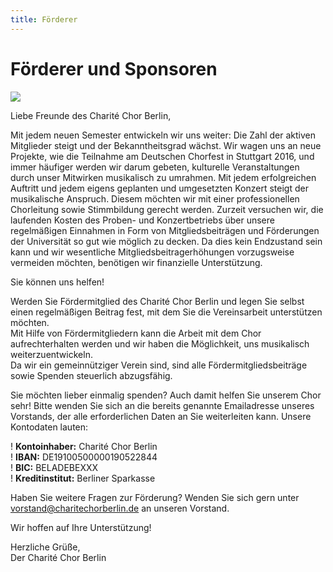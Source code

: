 ```yaml
---
title: Förderer
---
```


# Förderer und Sponsoren

![](../../images/galerie/verschiedenes/gruppenfoto-stuttgart.jpg?classes=img)
<!--![](/beta/images/foerderer.jpg?classes=img)-->

<!-- ![](../images/spasskasse.png?classes=sponsor)
![](../images/chalala.png?classes=sponsor)
![](../images/audio.png?classes=sponsor)
![](../images/fez.png?classes=sponsor)
![](../images/coda.png?classes=sponsor)

![](../images/doremi.png?classes=sponsor)
![](../images/buergersing.png?classes=sponsor)
![](../images/germansings.png?classes=sponsor)
![](../images/durglas.png?classes=sponsor)
![](../images/adac.png?classes=sponsor) -->

Liebe Freunde des Charité Chor Berlin,

Mit jedem neuen Semester entwickeln wir uns weiter: Die Zahl der aktiven Mitglieder steigt und der Bekanntheitsgrad wächst. Wir wagen uns an neue Projekte, wie die Teilnahme am Deutschen Chorfest in Stuttgart 2016, und immer häufiger werden wir darum gebeten, kulturelle Veranstaltungen durch unser Mitwirken musikalisch zu umrahmen. Mit jedem erfolgreichen Auftritt und jedem eigens geplanten und umgesetzten Konzert steigt der musikalische Anspruch. Diesem möchten wir mit einer professionellen Chorleitung sowie Stimmbildung gerecht werden. Zurzeit versuchen wir, die laufenden Kosten des Proben- und Konzertbetriebs über unsere regelmäßigen Einnahmen in Form von Mitgliedsbeiträgen und Förderungen der Universität so gut wie möglich zu decken. Da dies kein Endzustand sein kann und wir wesentliche Mitgliedsbeitragerhöhungen vorzugsweise vermeiden möchten, benötigen wir finanzielle Unterstützung.

Sie können uns helfen!

<!--Wir gründeten im vergangenen Jahr den Verein „Charité Chor Berlin“ und wurden im Oktober 2016 offiziell in das Vereinsregister eingetragen. -->
Werden Sie Fördermitglied des Charité Chor Berlin und legen Sie selbst einen regelmäßigen Beitrag fest, mit dem Sie die Vereinsarbeit unterstützen möchten.  
Mit Hilfe von Fördermitgliedern kann die Arbeit mit dem Chor aufrechterhalten werden und wir haben die Möglichkeit, uns musikalisch weiterzuentwickeln.  
Da wir ein gemeinnütziger Verein sind, sind alle Fördermitgliedsbeiträge sowie Spenden steuerlich abzugsfähig. <!--Haben Sie weitere Fragen zur Fördermitgliedschaft? Wenden Sie sich gern unter [ccb-vorstand@gmx.de](mailto:ccb-vorstand@gmx.de?subject=Fördermitgliedschaft) an unseren Vorstand.-->

Sie möchten lieber einmalig spenden? Auch damit helfen Sie unserem Chor sehr! Bitte wenden Sie sich an die bereits genannte Emailadresse unseres Vorstands, der alle erforderlichen Daten an Sie weiterleiten kann. Unsere Kontodaten lauten:

! **Kontoinhaber:** Charité Chor Berlin <br />
! **IBAN:** DE19100500000190522844 <br />
! **BIC:** BELADEBEXXX <br />
! **Kreditinstitut:** Berliner Sparkasse <br />

Haben Sie weitere Fragen zur Förderung? Wenden Sie sich gern unter [vorstand@charitechorberlin.de](mailto:vorstand@charitechorberlin.de?subject=Fördermitgliedschaft) an unseren Vorstand.

Wir hoffen auf Ihre Unterstützung!

Herzliche Grüße,  
Der Charité Chor Berlin

<!--An dieser Stelle danken wir unseren zahlreichen, namhaften Sponsoren für Ihre finanzkräftige Unterstützung!
Ohne sie wäre es dem Charité Chor Berlin nicht möglich, unserem Chorleiter ein angemessenes Gehalt anzubieten.-->

